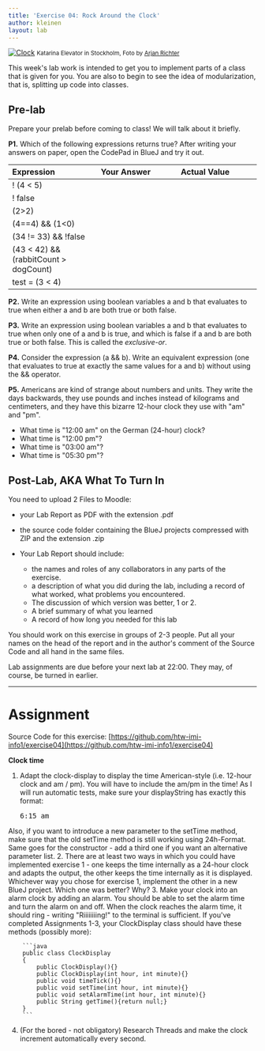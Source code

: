```yaml
---
title: 'Exercise 04: Rock Around the Clock'
author: kleinen
layout: lab
---
```


[![Clock](../../images/clock-stockholm-6085686394-320.jpg)](http://www.flickr.com/photos/arjanrichter/6085686394)
<small class = "float-right">Katarina Elevator in Stockholm, Foto by [Arjan Richter](http://www.flickr.com/photos/arjanrichter/6085686394)</small>


This week's lab work is intended to get you to implement parts of a class that is given for you. You are also to begin to see the idea of modularization, that is, splitting up code into classes.

## Pre-lab

<span class = "attention">
Prepare your prelab before coming to class! We will talk about it briefly.
</span>

**P1.** Which of the following expressions returns true? After writing your answers on paper, open the CodePad in BlueJ and try it out.

| Expression                            | Your Answer                                                                                                                                                                                                  | Actual Value                                                                                                                                                                                                 |
|:--------------------------------------|:-------------------------------------------------------------------------------------------------------------------------------------------------------------------------------------------------------------|:-------------------------------------------------------------------------------------------------------------------------------------------------------------------------------------------------------------|
| ! (4 < 5)                             | &nbsp;&nbsp;&nbsp;&nbsp;&nbsp;&nbsp;&nbsp;&nbsp;&nbsp;&nbsp;&nbsp;&nbsp;&nbsp;&nbsp;&nbsp;&nbsp;&nbsp;&nbsp;&nbsp;&nbsp;&nbsp;&nbsp;&nbsp;&nbsp;&nbsp;&nbsp;&nbsp;&nbsp;&nbsp;&nbsp;&nbsp;&nbsp;&nbsp;&nbsp; | &nbsp;&nbsp;&nbsp;&nbsp;&nbsp;&nbsp;&nbsp;&nbsp;&nbsp;&nbsp;&nbsp;&nbsp;&nbsp;&nbsp;&nbsp;&nbsp;&nbsp;&nbsp;&nbsp;&nbsp;&nbsp;&nbsp;&nbsp;&nbsp;&nbsp;&nbsp;&nbsp;&nbsp;&nbsp;&nbsp;&nbsp;&nbsp;&nbsp;&nbsp; |
| ! false                               |                                                                                                                                                                                                              |                                                                                                                                                                                                              |
| (2>2)                                 |                                                                                                                                                                                                              |                                                                                                                                                                                                              |
| (4==4) && (1<0)                       |                                                                                                                                                                                                              |                                                                                                                                                                                                              |
| (34 != 33) && !false                  |                                                                                                                                                                                                              |                                                                                                                                                                                                              |
| (43 < 42) && (rabbitCount > dogCount) |                                                                                                                                                                                                              |                                                                                                                                                                                                              |
| test = (3 < 4)                        |                                                                                                                                                                                                              |                                                                                                                                                                                                              |

**P2.** Write an expression using boolean variables a and b that evaluates to true when either a and b are both true or both false.

**P3.** Write an expression using boolean variables a and b that evaluates to true when only one of a and b is true, and which is false if a and b are both true or both false. This is called the _exclusive-or_.

**P4.** Consider the expression (a && b). Write an equivalent expression (one that evaluates to true at exactly the same values for a and b) without using the && operator.

**P5.** Americans are kind of strange about numbers and units. They write the days backwards, they use pounds and inches instead of kilograms and centimeters, and they have this bizarre 12-hour clock they use with "am" and "pm".

* What time is "12:00 am" on the German (24-hour) clock?
* What time is "12:00 pm"?
* What time is "03:00 am"?
* What time is "05:30 pm"?


## Post-Lab, AKA What To Turn In

You need to upload 2 Files to Moodle:

- your Lab Report as PDF with the extension .pdf
- the source code folder containing the BlueJ projects compressed with ZIP and the extension .zip
- Your Lab Report should include:

    - the names and roles of any collaborators in any parts of the exercise.
    - a description of what you did during the lab, including a record of what worked, what problems you encountered.
    - The discussion of which version was better, 1 or 2.
    - A brief summary of what you learned
    - A record of how long you needed for this lab

<span class = "attention">
You should work on this exercise in groups of 2-3 people.
Put all your names on the head of the report and in the author's comment of
the Source Code and all hand in the same files.
</span>

Lab assignments are due before your next lab at 22:00. They may, of course, be turned in earlier.

* * *

# Assignment
Source Code for this exercise:  [https://github.com/htw-imi-info1/exercise04](https://github.com/htw-imi-info1/exercise04)

**Clock time**

1. Adapt the clock-display to display the time American-style (i.e. 12-hour clock and am / pm). You will have to include the am/pm in the time! As I will run automatic tests, make sure your displayString has exactly this format:
    <pre>6:15 am</pre>
Also, if you want to introduce a new parameter to the setTime method, make sure that the old setTime method is still working using 24h-Format. Same goes for the constructor - add a third one if you want an alternative parameter list.
2. There are at least two ways in which you could have implemented exercise 1 - one keeps the time internally as a 24-hour clock and adapts the output, the other keeps the time internally as it is displayed. Whichever way you chose for exercise 1, implement the other in a new BlueJ project. Which one was better? Why?
3. Make your clock into an alarm clock by adding an alarm. You should be able to set the alarm time and turn the alarm on and off. When the clock reaches the alarm time, it should ring - writing "Riiiiiiiing!" to the terminal is sufficient. If you've completed Assignments 1-3, your ClockDisplay class should have these methods (possibly more):

        ```java
        public class ClockDisplay
        {
            public ClockDisplay(){}
            public ClockDisplay(int hour, int minute){}
            public void timeTick(){}
            public void setTime(int hour, int minute){}
            public void setAlarmTime(int hour, int minute){}
            public String getTime(){return null;}
        }
        ```

4. (For the bored - not obligatory) Research Threads and make the clock increment automatically every second.
